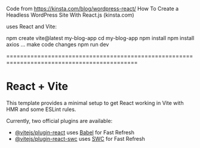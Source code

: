 Code from https://kinsta.com/blog/wordpress-react/
How To Create a Headless WordPress Site With React.js  (kinsta.com)

uses React and Vite:
 

npm create vite@latest my-blog-app 
cd my-blog-app 
npm install
npm install axios
... make code changes
npm run dev 

============================================================================================
# React + Vite

This template provides a minimal setup to get React working in Vite with HMR and some ESLint rules.

Currently, two official plugins are available:

- [@vitejs/plugin-react](https://github.com/vitejs/vite-plugin-react/blob/main/packages/plugin-react/README.md) uses [Babel](https://babeljs.io/) for Fast Refresh
- [@vitejs/plugin-react-swc](https://github.com/vitejs/vite-plugin-react-swc) uses [SWC](https://swc.rs/) for Fast Refresh
